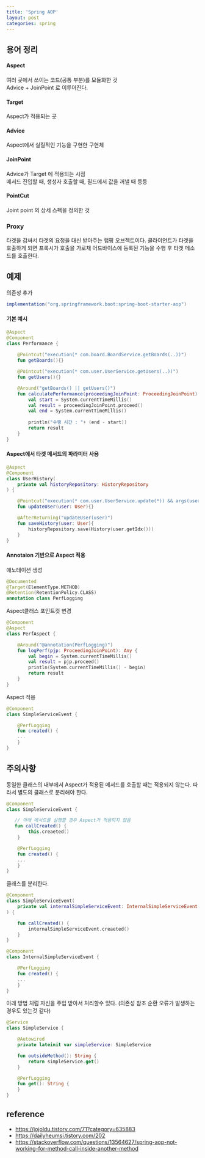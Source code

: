 ```yaml
---
title: 'Spring AOP'
layout: post
categories: spring
---
```


## 용어 정리

#### Aspect
여러 곳에서 쓰이는 코드(공통 부분)를 모듈화한 것  
Advice + JoinPoint 로 이루어진다.

#### Target
Aspect가 적용되는 곳

#### Advice
Aspect에서 실질적인 기능을 구현한 구현체

#### JoinPoint
Advice가 Target 에 적용되는 시점  
메서드 진입할 때, 생성자 호출할 때, 필드에서 값을 꺼낼 때 등등

#### PointCut 
Joint point 의 상세 스펙을 정의한 것

### Proxy
타겟을 감싸서 타겟의 요청을 대신 받아주는 랩핑 오브젝트이다.
클라이언트가 타겟을 호출하게 되면 프록시가 호출을 가로채 어드바이스에 등록된 기능을 수행 후 타겟 메소드를 호출한다.

## 예제
의존성 추가
```groovy
implementation("org.springframework.boot:spring-boot-starter-aop")
```

#### 기본 예시
```kotlin
@Aspect
@Component
class Performance {
    
    @Pointcut("execution(* com.board.BoardService.getBoards(..))")
    fun getBoards(){}

    @Pointcut("execution(* com.user.UserService.getUsers(..))")
    fun getUsers(){}

    @Around("getBoards() || getUsers()")
    fun calculatePerformance(proceedingJoinPoint: ProceedingJoinPoint): Any {
        val start = System.currentTimeMillis()
        val result = proceedingJoinPoint.proceed()
        val end = System.currentTimeMillis()
        
        println("수행 시간 : "+ (end - start))
        return result
    }
}
```

#### Aspect에서 타겟 메서드의 파라미터 사용
```kotlin
@Aspect
@Component
class UserHistory(
    private val historyRepository: HistoryRepository
) {

    @Pointcut("execution(* com.user.UserService.update(*)) && args(user)")
    fun updateUser(user: User){}

    @AfterReturning("updateUser(user)")
    fun saveHistory(user: User){
        historyRepository.save(History(user.getIdx()))
    }
}

```

#### Annotaion 기반으로 Aspect 적용
애노테이션 생성
```kotlin
@Documented
@Target(ElementType.METHOD)
@Retention(RetentionPolicy.CLASS)
annotation class PerfLogging
```

Aspect클래스 포인트컷 변경
```kotlin
@Component
@Aspect
class PerfAspect {

    @Around("@annotation(PerfLogging)")
    fun logPerf(pjp: ProceedingJoinPoint): Any {
        val begin = System.currentTimeMillis()
        val result = pjp.proceed()
        println(System.currentTimeMillis() - begin)
        return result
    }
}
```

Aspect 적용
```kotlin
@Component
class SimpleServiceEvent {

    @PerfLogging
    fun created() {
    ...
    }
}
```

## 주의사항
동일한 클래스의 내부에서 Aspect가 적용된 메서드를 호출할 때는 적용되지 않는다.
따라서 별도의 클래스로 분리해야 한다.
```kotlin
@Component
class SimpleServiceEvent {

   // 아래 메서드를 실행할 경우 Aspect가 적용되지 않음
   fun callCreated() {
        this.creaeted()
    }

    @PerfLogging
    fun created() {
    ...
    }
}
```

클래스를 분리한다.
```kotlin
@Component
class SimpleServiceEvent(
    private val internalSimpleServiceEvent: InternalSimpleServiceEvent
) {

    fun callCreated() {
        internalSimpleServiceEvent.creaeted()
    }
}

@Component
class InternalSimpleServiceEvent {

    @PerfLogging
    fun created() {
    ...
    }
}
```

아래 방법 처럼 자신을 주입 받아서 처리할수 있다.
(의존성 참조 순환 오류가 발생하는 경우도 있는것 같다)
```kotlin
@Service
class SimpleService {

    @Autowired
    private lateinit var simpleService: SimpleService

    fun outsideMethod(): String {
        return simpleService.get()
    }

    @PerfLogging
    fun get(): String {
    }
}
```

## reference
- <https://jojoldu.tistory.com/71?category=635883>
- <https://dailyheumsi.tistory.com/202>
- <https://stackoverflow.com/questions/13564627/spring-aop-not-working-for-method-call-inside-another-method>

